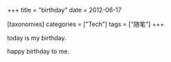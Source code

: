 +++
title = "birthday"
date = 2012-06-17

[taxonomies]
categories = ["Tech"]
tags = ["随笔"]
+++

today is my birthday.

happy birthday to me.


